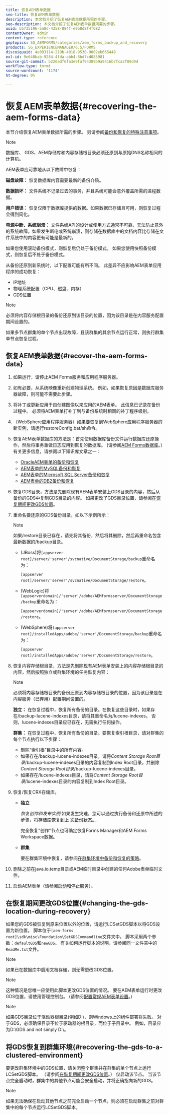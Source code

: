```yaml
---
title: 恢复AEM表单数据
seo-title: 恢复AEM表单数据
description: 本文档介绍了恢复AEM表单数据所需的步骤。
seo-description: 本文档介绍了恢复AEM表单数据所需的步骤。
uuid: b5735196-5a8d-4358-884f-e9b8d8f4f682
contentOwner: admin
content-type: reference
geptopics: SG_AEMFORMS/categories/aem_forms_backup_and_recovery
products: SG_EXPERIENCEMANAGER/6.5/FORMS
discoiquuid: 4e093114-219b-4018-9530-9002eb665448
exl-id: 9e648bab-9284-4fda-abb4-8bd7cd085981
source-git-commit: b220adf6fa3e9faf94389b9a9416b7fca2f89d9d
workflow-type: tm+mt
source-wordcount: '1174'
ht-degree: 0%

---
```


# 恢复AEM表单数据{#recovering-the-aem-forms-data}

本节介绍恢复AEM表单数据所需的步骤。 另请参阅[备份和恢复的特殊注意事项](/help/forms/using/admin-help/backup-recovery-strategy-aem-forms.md#special-considerations-for-backup-and-recovery)。

>[!NOTE]
>
>数据库、 GDS、AEM存储库和内容存储根目录必须还原到与原始DNS名称相同的计算机。

AEM表单应可靠地从以下故障中恢复：

**磁盘故障：** 恢复数据库内容需要最新的备份介质。

**数据损坏：** 文件系统不记录过去的事务，并且系统可能会意外覆盖所需的进程数据。

**用户错误：** 恢复仅限于数据库提供的数据。如果数据已存储且可用，则恢复过程会得到简化。

**电源中断、系统崩溃：** 文件系统API的设计或使用方式通常不可靠，无法防止意外的系统故障。如果发生断电或系统崩溃，则存储在数据库中的文档内容比存储在文件系统中的内容更有可能是最新的。

如果您使用滚动备份模式，则恢复后仍处于备份模式。 如果您使用快照备份模式，则恢复后不处于备份模式。

从备份还原到新系统时，以下配置可能有所不同。 此差异不应影响AEM表单应用程序的成功恢复：

* IP地址
* 物理系统配置（CPU、磁盘、内存）
* GDS位置

>[!NOTE]
>
>必须将内容存储根目录的备份还原到该目录的位置，因为该目录是在内容服务配置期间设置的。

如果多节点群集的单个节点出现故障，且该群集的其余节点运行正常，则执行群集单节点恢复过程。

## 恢复AEM表单数据{#recover-the-aem-forms-data}

1. 如果运行，请停止AEM Forms服务和应用程序服务器。
1. 如有必要，从系统映像重新创建物理系统。 例如，如果恢复原因是数据库服务器故障，则可能不需要此步骤。
1. 将补丁或更新应用于自创建图像以来应用的AEM表单。 此信息已记录在备份过程中。 必须将AEM表单打补丁到与备份系统时相同的补丁程序级别。
1. （WebSphere应用程序服务器）如果要恢复到WebSphere应用程序服务器的新实例，请运行restoreConfig.bat/sh命令。
1. 恢复AEM表单数据库的方法是：首先使用数据库备份文件运行数据库还原操作，然后将事务重做日志应用到恢复的数据库。 (请参阅[AEM Forms数据库](/help/forms/using/admin-help/files-back-recover.md#aem-forms-database)。) 有关更多信息，请参阅以下知识库文章之一：

   * [OracleAEM表单的备份和恢复](https://www.adobe.com/go/kb403624)
   * [AEM表单的MySQL备份和恢复](https://www.adobe.com/go/kb403625)
   * [AEM表单的Microsoft SQL Server备份和恢复](https://www.adobe.com/go/kb403623)
   * [AEM表单的DB2备份和恢复](https://www.adobe.com/go/kb403626)

1. 恢复GDS目录，方法是先删除现有AEM表单安装上GDS目录的内容，然后从备份的GDS中复制GDS目录的内容。 如果更改了GDS目录位置，请参阅[在恢复期间更改GDS位置](recovering-aem-forms-data.md#changing-the-gds-location-during-recovery)。
1. 重命名要还原的GDS备份目录，如以下示例所示：

   >[!NOTE]
   >
   >如果/restore目录已存在，请先将其备份，然后将其删除，然后再重命名包含最新数据的/backup目录。

   * (JBoss)将`[appserver root]/server/'server'/svcnative/DocumentStorage/backup`重命名为：

      `[appserver root]/server/'server'/svcnative/DocumentStorage/restore`。

   * (WebLogic)将`[appserverdomain]/'server'/adobe/AEMformsserver/DocumentStorage/backup`重命名为：

      `[appserverdomain]/'server'/adobe/AEMformsserver/DocumentStorage/restore`。

   * (WebSphere)将`[appserver root]/installedApps/adobe/'server'/DocumentStorage/backup`重命名为：

      `[appserver root]/installedApps/adobe/'server'/DocumentStorage/restore`。

1. 恢复内容存储根目录，方法是先删除现有AEM表单安装上的内容存储根目录的内容，然后按照独立或群集环境的任务恢复内容：

   >[!NOTE]
   >
   >必须将内容存储根目录的备份还原到内容存储根目录的位置，因为该目录是在内容服务（已弃用）配置期间设置的。

   **独立：** 在恢复过程中，恢复所有备份的目录。在恢复这些目录时，如果存在/backup-lucene-indexes目录，请将其重命名为/lucene-indexes。 否则，lucene-indexes目录应已存在，无需执行任何操作。

   **群集：** 在恢复过程中，恢复所有备份的目录。要恢复索引根目录，请对群集的每个节点执行以下步骤：

   * 删除“索引根”目录中的所有内容。
   * 如果存在/backup-lucene-indexes目录，请将&#x200B;*Content Storage Root目录*/backup-lucene-indexes目录的内容复制到Index Root目录，并删除&#x200B;*Content Storage Root目录*/backup-lucene-indexes目录。
   * 如果存在/lucene-indexes目录，请将&#x200B;*Content Storage Root目录*/lucene-indexes目录的内容复制到Index Root目录。

1. 恢复/恢复CRX存储库。

   * **独立**

      *恢复创作和发布实例*:如果发生灾难，您可以通过执行备份和还原中所述的步骤，将存储库恢复到上 [次备份状态。](https://docs.adobe.com/docs/en/crx/current/administering/backup_and_restore.html)

      完全恢复“创作”节点也可确定恢复Forms Manager和AEM Forms Workspace数据。

   * **群集**

      要在群集环境中恢复，请参阅[在群集环境中备份和恢复的策略](/help/forms/using/admin-help/strategy-backup-restore-clustered-environment.md#strategy-for-backup-and-restore-in-a-clustered-environment)。

1. 删除之前在java.io.temp目录或AEM临时目录中创建的任何Adobe表单临时文件。
1. 启动AEM表单（请参阅[启动和停止服务](/help/forms/using/admin-help/starting-stopping-services.md#starting-and-stopping-services)）<!-- BROKEN LINK and the application server(s) (see [Maintaining the Application Server](/help/forms/using/admin-help/topics/maintaining-the-application-server.md))-->。

## 在恢复期间更改GDS位置{#changing-the-gds-location-during-recovery}

如果您的GDS被恢复到原来位置以外的位置，请运行LCSetGDS脚本以将GDS设置为新位置。 脚本位于`[aem-forms root]\sdk\misc\Foundation\SetGDSCommandline`文件夹中。 脚本采用两个参数：`defaultGDS`和`newGDS`。 有关如何运行脚本的说明，请参阅同一文件夹中的`ReadMe.txt`文件。

>[!NOTE]
>
>如果已在数据库中启用文档存储，则无需更改GDS位置。

>[!NOTE]
>
>这种情况是您唯一应使用此脚本更改GDS位置的情况。 要在AEM表单运行时更改GDS位置，请使用管理控制台。 (请参阅[配置常规AEM表单设置](/help/forms/using/admin-help/configure-general-aem-forms-settings.md#configure-general-aem-forms-settings)。)

>[!NOTE]
>
>如果GDS目录位于驱动器根目录(例如D:\)，则Windows上的组件部署将失败。 对于GDS，必须确保目录不位于驱动器的根目录，而位于子目录中。 例如，目录应为D:\GDS and not simply D:\。

## 将GDS恢复到群集环境{#recovering-the-gds-to-a-clustered-environment}

要更改群集环境中的GDS位置，请关闭整个群集并在群集的单个节点上运行LCSetGDS脚本。 （请参阅[在恢复期间更改GDS位置](recovering-aem-forms-data.md#changing-the-gds-location-during-recovery)。） 仅启动该节点。 当该节点完全启动时，群集中的其他节点可能会安全启动，并将正确指向新的GDS。

>[!NOTE]
>
>如果无法确保在启动其他节点之前完全启动一个节点，则必须在启动群集之前对群集中的每个节点运行LCSetGDS脚本。
